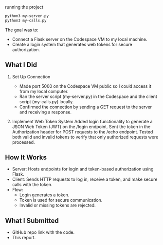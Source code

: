 running the project 
```bash
python3 my-server.py
python3 my-calls.py
```

The goal was to:

- Connect a Flask server on the Codespace VM to my local machine.
- Create a login system that generates web tokens for secure authorization.

## What I Did
1. Set Up Connection

   - Made port 5000 on the Codespace VM public so I could access it from my local computer.
   - Ran the server script (my-server.py) in the Codespace and the client script (my-calls.py) locally.
   - Confirmed the connection by sending a GET request to the server and receiving a response.
2. Implement Web Token System
Added login functionality to generate a JSON Web Token (JWT) on the /login endpoint.
Sent the token in the Authorization header for POST requests to the /echo endpoint.
Tested both valid and invalid tokens to verify that only authorized requests were processed.
## How It Works
   - Server: Hosts endpoints for login and token-based authorization using Flask.
   - Client: Sends HTTP requests to log in, receive a token, and make secure calls with the token.
   - Flow:
      - Login generates a token.
      - Token is used for secure communication.
      - Invalid or missing tokens are rejected.
## What I Submitted
   - GitHub repo link with the code.
   - This report.
